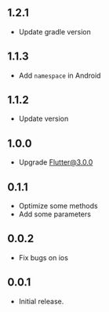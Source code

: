 ## 1.2.1

* Update gradle version

## 1.1.3

* Add `namespace` in Android

## 1.1.2

* Update version

## 1.0.0

* Upgrade Flutter@3.0.0

## 0.1.1

* Optimize some methods
* Add some parameters

## 0.0.2

* Fix bugs on ios

## 0.0.1

* Initial release.
